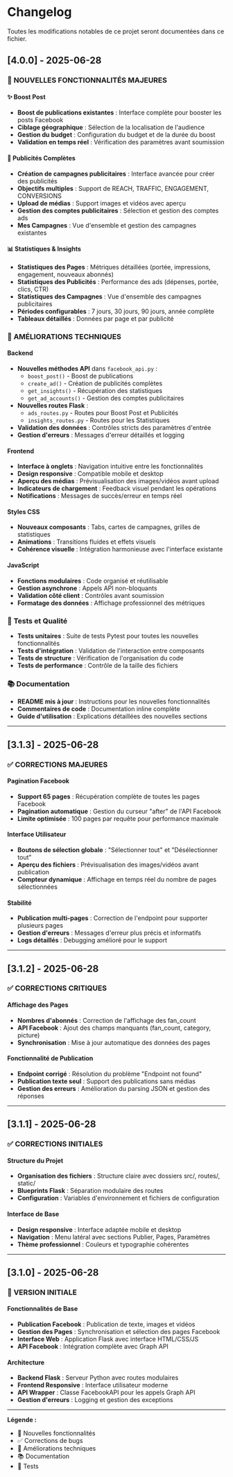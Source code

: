 # Changelog

Toutes les modifications notables de ce projet seront documentées dans ce fichier.

## [4.0.0] - 2025-06-28

### 🚀 **NOUVELLES FONCTIONNALITÉS MAJEURES**

#### **✨ Boost Post**
- **Boost de publications existantes** : Interface complète pour booster les posts Facebook
- **Ciblage géographique** : Sélection de la localisation de l'audience
- **Gestion du budget** : Configuration du budget et de la durée du boost
- **Validation en temps réel** : Vérification des paramètres avant soumission

#### **📢 Publicités Complètes**
- **Création de campagnes publicitaires** : Interface avancée pour créer des publicités
- **Objectifs multiples** : Support de REACH, TRAFFIC, ENGAGEMENT, CONVERSIONS
- **Upload de médias** : Support images et vidéos avec aperçu
- **Gestion des comptes publicitaires** : Sélection et gestion des comptes ads
- **Mes Campagnes** : Vue d'ensemble et gestion des campagnes existantes

#### **📊 Statistiques & Insights**
- **Statistiques des Pages** : Métriques détaillées (portée, impressions, engagement, nouveaux abonnés)
- **Statistiques des Publicités** : Performance des ads (dépenses, portée, clics, CTR)
- **Statistiques des Campagnes** : Vue d'ensemble des campagnes publicitaires
- **Périodes configurables** : 7 jours, 30 jours, 90 jours, année complète
- **Tableaux détaillés** : Données par page et par publicité

### 🔧 **AMÉLIORATIONS TECHNIQUES**

#### **Backend**
- **Nouvelles méthodes API** dans `facebook_api.py` :
  - `boost_post()` - Boost de publications
  - `create_ad()` - Création de publicités complètes
  - `get_insights()` - Récupération des statistiques
  - `get_ad_accounts()` - Gestion des comptes publicitaires
- **Nouvelles routes Flask** :
  - `ads_routes.py` - Routes pour Boost Post et Publicités
  - `insights_routes.py` - Routes pour les Statistiques
- **Validation des données** : Contrôles stricts des paramètres d'entrée
- **Gestion d'erreurs** : Messages d'erreur détaillés et logging

#### **Frontend**
- **Interface à onglets** : Navigation intuitive entre les fonctionnalités
- **Design responsive** : Compatible mobile et desktop
- **Aperçu des médias** : Prévisualisation des images/vidéos avant upload
- **Indicateurs de chargement** : Feedback visuel pendant les opérations
- **Notifications** : Messages de succès/erreur en temps réel

#### **Styles CSS**
- **Nouveaux composants** : Tabs, cartes de campagnes, grilles de statistiques
- **Animations** : Transitions fluides et effets visuels
- **Cohérence visuelle** : Intégration harmonieuse avec l'interface existante

#### **JavaScript**
- **Fonctions modulaires** : Code organisé et réutilisable
- **Gestion asynchrone** : Appels API non-bloquants
- **Validation côté client** : Contrôles avant soumission
- **Formatage des données** : Affichage professionnel des métriques

### 🧪 **Tests et Qualité**
- **Tests unitaires** : Suite de tests Pytest pour toutes les nouvelles fonctionnalités
- **Tests d'intégration** : Validation de l'interaction entre composants
- **Tests de structure** : Vérification de l'organisation du code
- **Tests de performance** : Contrôle de la taille des fichiers

### 📚 **Documentation**
- **README mis à jour** : Instructions pour les nouvelles fonctionnalités
- **Commentaires de code** : Documentation inline complète
- **Guide d'utilisation** : Explications détaillées des nouvelles sections

---

## [3.1.3] - 2025-06-28

### ✅ **CORRECTIONS MAJEURES**

#### **Pagination Facebook**
- **Support 65 pages** : Récupération complète de toutes les pages Facebook
- **Pagination automatique** : Gestion du curseur "after" de l'API Facebook
- **Limite optimisée** : 100 pages par requête pour performance maximale

#### **Interface Utilisateur**
- **Boutons de sélection globale** : "Sélectionner tout" et "Désélectionner tout"
- **Aperçu des fichiers** : Prévisualisation des images/vidéos avant publication
- **Compteur dynamique** : Affichage en temps réel du nombre de pages sélectionnées

#### **Stabilité**
- **Publication multi-pages** : Correction de l'endpoint pour supporter plusieurs pages
- **Gestion d'erreurs** : Messages d'erreur plus précis et informatifs
- **Logs détaillés** : Debugging amélioré pour le support

---

## [3.1.2] - 2025-06-28

### ✅ **CORRECTIONS CRITIQUES**

#### **Affichage des Pages**
- **Nombres d'abonnés** : Correction de l'affichage des fan_count
- **API Facebook** : Ajout des champs manquants (fan_count, category, picture)
- **Synchronisation** : Mise à jour automatique des données des pages

#### **Fonctionnalité de Publication**
- **Endpoint corrigé** : Résolution du problème "Endpoint not found"
- **Publication texte seul** : Support des publications sans médias
- **Gestion des erreurs** : Amélioration du parsing JSON et gestion des réponses

---

## [3.1.1] - 2025-06-28

### ✅ **CORRECTIONS INITIALES**

#### **Structure du Projet**
- **Organisation des fichiers** : Structure claire avec dossiers src/, routes/, static/
- **Blueprints Flask** : Séparation modulaire des routes
- **Configuration** : Variables d'environnement et fichiers de configuration

#### **Interface de Base**
- **Design responsive** : Interface adaptée mobile et desktop
- **Navigation** : Menu latéral avec sections Publier, Pages, Paramètres
- **Thème professionnel** : Couleurs et typographie cohérentes

---

## [3.1.0] - 2025-06-28

### 🎉 **VERSION INITIALE**

#### **Fonctionnalités de Base**
- **Publication Facebook** : Publication de texte, images et vidéos
- **Gestion des Pages** : Synchronisation et sélection des pages Facebook
- **Interface Web** : Application Flask avec interface HTML/CSS/JS
- **API Facebook** : Intégration complète avec Graph API

#### **Architecture**
- **Backend Flask** : Serveur Python avec routes modulaires
- **Frontend Responsive** : Interface utilisateur moderne
- **API Wrapper** : Classe FacebookAPI pour les appels Graph API
- **Gestion d'erreurs** : Logging et gestion des exceptions

---

**Légende :**
- 🚀 Nouvelles fonctionnalités
- ✅ Corrections de bugs
- 🔧 Améliorations techniques
- 📚 Documentation
- 🧪 Tests

